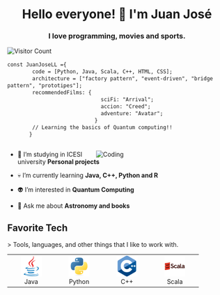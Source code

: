 <h1 align="center">Hello everyone! 👋 I'm Juan José</h1>

<h3 align="center">I love programming, movies and sports.</h3>


![Visitor Count](https://profile-counter.glitch.me/{JuanJoseLL}/count.svg)
````
const JuanJoseLL ={
        code = [Python, Java, Scala, C++, HTML, CSS];
        architecture = ["factory pattern", "event-driven", "bridge pattern", "prototipes"];
        recommendedFilms: { 
                              sciFi: "Arrival";
                              accion: "Creed";
                              adventure: "Avatar";
                            }
        // Learning the basics of Quantum computing!!                    
       }                   


````
<img align="right" alt="Coding" width="300" src="https://user-images.githubusercontent.com/103261155/228106848-42aaf064-c1d8-4b48-90dc-6b3444cd94c4.gif"/>

- 🌌 I’m studying in ICESI university **Personal projects**

- 💀 I’m currently learning **Java, C++, Python and R**

- 👽 I’m interested in **Quantum Computing**

- 🔭  Ask me about **Astronomy and books**
</p>
<h2 align="left" id="macropower-tech">Favorite Tech</h2>
> Tools, languages, and other things that I like to work with.
<table>
  <tr>
    <td align="center" width="96">
      <a href="#macropower-tech">
        <img src="https://raw.githubusercontent.com/devicons/devicon/master/icons/java/java-original.svg" width="48" height="48" alt="Java" />
      </a>
      <br>Java
    </td>
    <td align="center" width="96">
      <a href="#macropower-tech">
        <img src="https://raw.githubusercontent.com/devicons/devicon/master/icons/python/python-original.svg" width="48" height="48" alt="Python" />
      </a>
      <br>Python
    </td>
    <td align="center" width="96">
      <a href="#macropower-tech">
        <img src="https://raw.githubusercontent.com/devicons/devicon/master/icons/cplusplus/cplusplus-original.svg" width="48" height="48" alt="C++" />
      </a>
      <br>C++
    </td>
    <td align="center" width="96">
      <a href="#macropower-tech">
        <img src="https://raw.githubusercontent.com/devicons/devicon/master/icons/scala/scala-original-wordmark.svg" width="48" height="48" alt="Scala" />
      </a>
      <br>Scala
    </td>


   

     
